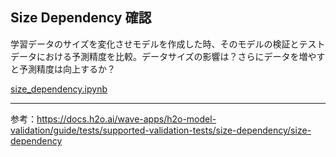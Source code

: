 ## Size Dependency 確認
学習データのサイズを変化させモデルを作成した時、そのモデルの検証とテストデータにおける予測精度を比較。データサイズの影響は？さらにデータを増やすと予測精度は向上するか？

[size_dependency.ipynb](size_dependency.ipynb)

***
参考：https://docs.h2o.ai/wave-apps/h2o-model-validation/guide/tests/supported-validation-tests/size-dependency/size-dependency
